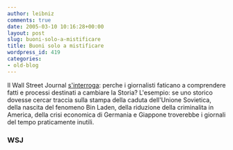 ```yaml
---
author: leibniz
comments: true
date: 2005-03-10 10:16:28+00:00
layout: post
slug: buoni-solo-a-mistificare
title: Buoni solo a mistificare
wordpress_id: 419
categories:
- old-blog
---
```


Il Wall Street Journal [s'interroga](http://www.opinionjournal.com/editorial/feature.html?id=110006393):
perche i giornalisti faticano a comprendere fatti e processi destinati
a cambiare la Storia? L'esempio: se uno storico dovesse cercar traccia
sulla stampa della caduta dell'Unione Sovietica, della nascita del
fenomeno Bin Laden, della riduzione della criminalita in America, della
crisi economica di Germania e Giappone troverebbe i giornali del tempo
praticamente inutili.




### WSJ
